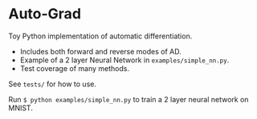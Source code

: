 # Auto-Grad

Toy Python implementation of automatic differentiation.

 - Includes both forward and reverse modes of AD.
 - Example of a 2 layer Neural Network in `examples/simple_nn.py`.
 - Test coverage of many methods.

 See `tests/` for how to use.

 Run `$ python examples/simple_nn.py` to train a 2 layer neural network on MNIST.

